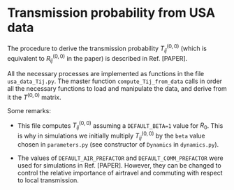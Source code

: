 # Transmission probability from USA data

The procedure to derive the transmission probability $T^{(0,0)}_{ij}$ (which is equivalent to $R^{(0,0)}_{ij}$ in the paper) is described in Ref. [PAPER].

All the necessary processes are implemented as functions in the file `usa_data_Tij.py`. The master function `compute_Tij_from_data` calls in order all the necessary functions to load and manipulate the data, and derive from it the $T^{(0,0)}$ matrix.

Some remarks:

- This file computes $T^{(0,0)}_{ij}$ assuming a `DEFAULT_BETA=1` value for $R_0$. This is why in simulations we initially multiply $T^{(0,0)}_{ij}$ by the `beta` value chosen in `parameters.py` (see constructor of `Dynamics` in `dynamics.py`).

- The values of `DEFAULT_AIR_PREFACTOR` and `DEFAULT_COMM_PREFACTOR` were used for simulations in Ref. [PAPER]. However, they can be changed to control the relative importance of airtravel and commuting with respect to local transmission.





